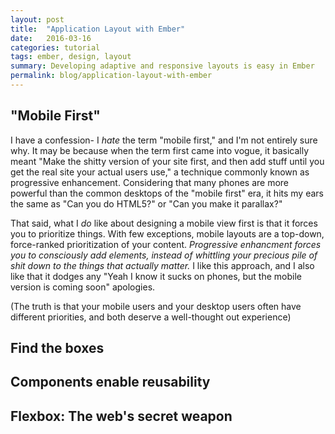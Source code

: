 ```yaml
---
layout: post
title:  "Application Layout with Ember"
date:   2016-03-16
categories: tutorial 
tags: ember, design, layout
summary: Developing adaptive and responsive layouts is easy in Ember
permalink: blog/application-layout-with-ember
---
```


## "Mobile First"

I have a confession- I _hate_ the term "mobile first," and I'm not entirely sure why. It may be because when the term first came into vogue, it basically meant "Make the shitty version of your site first, and then add stuff until you get the real site your actual users use," a technique commonly known as progressive enhancement. Considering that many phones are more powerful than the common desktops of the "mobile first" era, it hits my ears the same as "Can you do HTML5?" or "Can you make it parallax?"

That said, what I _do_ like about designing a mobile view first is that it forces you to prioritize things. With few exceptions, mobile layouts are a top-down, force-ranked prioritization of your content. *Progressive enhancment forces you to consciously add elements, instead of whittling your precious pile of shit down to the things that actually matter.* I like this approach, and I also like that it dodges any "Yeah I know it sucks on phones, but the mobile version is coming soon" apologies.

(The truth is that your mobile users and your desktop users often have different priorities, and both deserve a well-thought out experience)



## Find the boxes

## Components enable reusability

## Flexbox: The web's secret weapon
